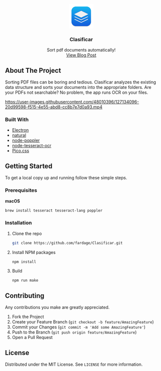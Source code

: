 <br />

<p align="center">  
  <img src="src/assets/icon.png" alt="Logo" width="80" height="80">

  <h3 align="center">Clasificar</h3>

  <p align="center">
    Sort pdf documents automatically!
    <br />
    <a href="#">View Blog Post</a>
  </p>

</p>

## About The Project

Sorting PDF files can be boring and tedious. Clasificar analyzes the existing data structure and sorts your documents into the appropriate folders. Are your PDFs not searchable? No problem, the app runs OCR on your files.

https://user-images.githubusercontent.com/48010396/127134096-20d99598-f515-4e55-abd8-cc8b7e7d0a93.mp4

### Built With

- [Electron](https://github.com/electron/electron)
- [natural](https://github.com/NaturalNode/natural)
- [node-poppler](https://github.com/Fdawgs/node-poppler)
- [node-tesseract-ocr](https://github.com/tesseract-ocr/tessdoc/blob/master/Installation.md)
- [Pico.css](https://github.com/picocss/pico)

## Getting Started

To get a local copy up and running follow these simple steps.

### Prerequisites

**macOS**

```sh
brew install tesseract tesseract-lang poppler
```

### Installation

1. Clone the repo
   ```sh
   git clone https://github.com/fardage/Clasificar.git
   ```
2. Install NPM packages

   ```sh
   npm install
   ```

3. Build
   ```sh
   npm run make
   ```

## Contributing

Any contributions you make are greatly appreciated.

1. Fork the Project
2. Create your Feature Branch (`git checkout -b feature/AmazingFeature`)
3. Commit your Changes (`git commit -m 'Add some AmazingFeature'`)
4. Push to the Branch (`git push origin feature/AmazingFeature`)
5. Open a Pull Request

## License

Distributed under the MIT License. See `LICENSE` for more information.
